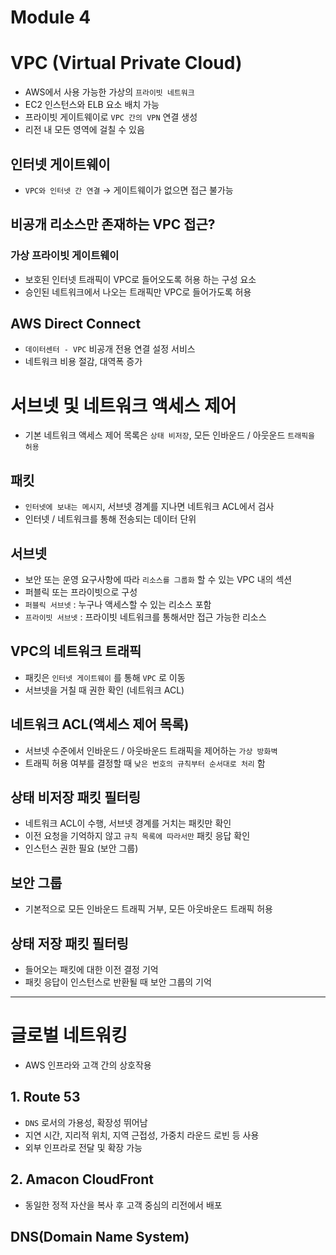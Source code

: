 # Module 4

# VPC (Virtual Private Cloud)

-   AWS에서 사용 가능한 가상의 `프라이빗 네트워크`
-   EC2 인스턴스와 ELB 요소 배치 가능
-   프라이빗 게이트웨이로 `VPC 간의 VPN` 연결 생성
-   리전 내 모든 영역에 걸칠 수 있음

## 인터넷 게이트웨이

-   `VPC와 인터넷 간 연결` → 게이트웨이가 없으면 접근 불가능

## 비공개 리소스만 존재하는 VPC 접근?

### 가상 프라이빗 게이트웨이

-   보호된 인터넷 트래픽이 VPC로 들어오도록 허용 하는 구성 요소
-   승인된 네트워크에서 나오는 트래픽만 VPC로 들어가도록 허용

## AWS Direct Connect

-   `데이터센터 - VPC` 비공개 전용 연결 설정 서비스
-   네트워크 비용 절감, 대역폭 증가

# 서브넷 및 네트워크 액세스 제어

-   기본 네트워크 액세스 제어 목록은 `상태 비저장`, 모든 인바운드 / 아웃운드 `트래픽을 허용`

## 패킷

-   `인터넷에 보내는 메시지`, 서브넷 경계를 지나면 네트워크 ACL에서 검사
-   인터넷 / 네트워크를 통해 전송되는 데이터 단위

## 서브넷

-   보안 또는 운영 요구사항에 따라 `리소스를 그룹화` 할 수 있는 VPC 내의 섹션
-   퍼블릭 또는 프라이빗으로 구성
-   `퍼블릭 서브넷` : 누구나 액세스할 수 있는 리소스 포함
-   `프라이빗 서브넷` : 프라이빗 네트워크를 통해서만 접근 가능한 리소스

## VPC의 네트워크 트래픽

-   패킷은 `인터넷 게이트웨이` 를 통해 `VPC` 로 이동
-   서브넷을 거칠 때 권한 확인 (네트워크 ACL)

## 네트워크 ACL(액세스 제어 목록)

-   서브넷 수준에서 인바운드 / 아웃바운드 트래픽을 제어하는 `가상 방화벽`
-   트래픽 허용 여부를 결정할 때 `낮은 번호의 규칙부터 순서대로 처리` 함

## 상태 비저장 패킷 필터링

-   네트워크 ACL이 수행, 서브넷 경계를 거치는 패킷만 확인
-   이전 요청을 기억하지 않고 `규칙 목록에 따라서만` 패킷 응답 확인
-   인스턴스 권한 필요 (보안 그룹)

## 보안 그룹

-   기본적으로 모든 인바운드 트래픽 거부, 모든 아웃바운드 트래픽 허용

## 상태 저장 패킷 필터링

-   들어오는 패킷에 대한 이전 결정 기억
-   패킷 응답이 인스턴스로 반환될 때 보안 그룹의 기억

---

# 글로벌 네트워킹

-   AWS 인프라와 고객 간의 상호작용

## 1. Route 53

-   `DNS` 로서의 가용성, 확장성 뛰어남
-   지연 시간, 지리적 위치, 지역 근접성, 가중치 라운드 로빈 등 사용
-   외부 인프라로 전달 및 확장 가능

## 2. Amacon CloudFront

-   동일한 정적 자산을 복사 후 고객 중심의 리전에서 배포

## DNS(Domain Name System)
